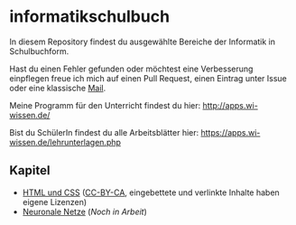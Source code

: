 # informatikschulbuch

In diesem Repository findest du ausgewählte Bereiche der Informatik in Schulbuchform.

Hast du einen Fehler gefunden oder möchtest eine Verbesserung einpflegen freue ich mich auf einen Pull Request, einen Eintrag unter Issue oder eine klassische [Mail](https://wi-wissen.de/contact.php).

Meine Programm für den Unterricht findest du hier: http://apps.wi-wissen.de/

Bist du SchülerIn findest du alle Arbeitsblätter hier: https://apps.wi-wissen.de/lehrunterlagen.php

## Kapitel

* [HTML und CSS](https://buch.wi-wissen.de/html-css/) ([CC-BY-CA](https://creativecommons.org/licenses/by-sa/4.0/deed.de), eingebettete und verlinkte Inhalte haben eigene Lizenzen)
* [Neuronale Netze](https://buch.wi-wissen.de/html-css/) (*Noch in Arbeit*)

